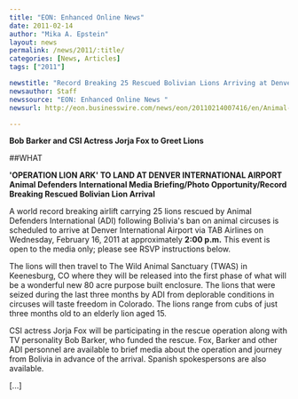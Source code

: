 ```yaml
---
title: "EON: Enhanced Online News"
date: 2011-02-14
author: "Mika A. Epstein"
layout: news
permalink: /news/2011/:title/
categories: [News, Articles]
tags: ["2011"]

newstitle: "Record Breaking 25 Rescued Bolivian Lions Arriving at Denver International Airport Wednesday, February 16, 2011  "
newsauthor: Staff  
newssource: "EON: Enhanced Online News "
newsurl: http://eon.businesswire.com/news/eon/20110214007416/en/Animal-Defenders-International/ADI/Bob-Barker  

---
```


**Bob Barker and CSI Actress Jorja Fox to Greet Lions**

##WHAT

**'OPERATION LION ARK' TO LAND AT DENVER INTERNATIONAL AIRPORT  
Animal Defenders International Media Briefing/Photo Opportunity/Record Breaking Rescued Bolivian Lion Arrival**

A world record breaking airlift carrying 25 lions rescued by Animal Defenders International (ADI) following Bolivia's ban on animal circuses is scheduled to arrive at Denver International Airport via TAB Airlines on Wednesday, February 16, 2011 at approximately **2:00 p.m.** This event is open to the media only; please see RSVP instructions below.

The lions will then travel to The Wild Animal Sanctuary (TWAS) in Keenesburg, CO where they will be released into the first phase of what will be a wonderful new 80 acre purpose built enclosure. The lions that were seized during the last three months by ADI from deplorable conditions in circuses will taste freedom in Colorado. The lions range from cubs of just three months old to an elderly lion aged 15.

CSI actress Jorja Fox will be participating in the rescue operation along with TV personality Bob Barker, who funded the rescue. Fox, Barker and other ADI personnel are available to brief media about the operation and journey from Bolivia in advance of the arrival. Spanish spokespersons are also available.

[...]

